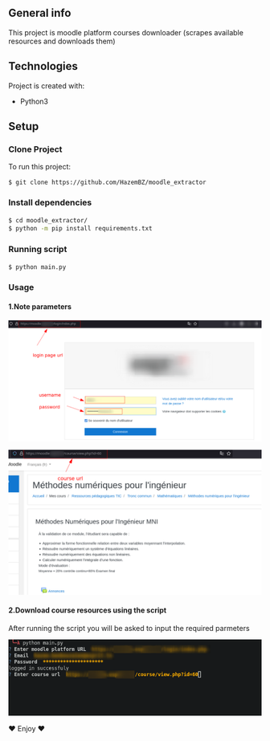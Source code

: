 
## General info
This project is moodle platform courses downloader (scrapes available resources and downloads them)
	
## Technologies
Project is created with:
* Python3
	
## Setup
### Clone Project
To run this project:

```
$ git clone https://github.com/HazemBZ/moodle_extractor
```

### Install dependencies
```sh
$ cd moodle_extractor/
$ python -m pip install requirements.txt
```

### Running script
```sh
$ python main.py
```

### Usage
#### 1.Note parameters
<p align="center" >
    <img src="images/moodle_info1.png" width="600"/>
</p>

<p align="center" >
    <img src="images/moodle_info2.png" width="600"/>
</p>

#### 2.Download course resources using the script
After running the script you will be asked to input the required parmeters

<p align="center" >
    <img src="images/moodle_ext1.png" width="600"/>
</p>

❤️ Enjoy ❤️
